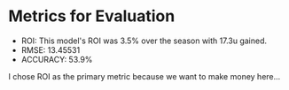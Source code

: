 # Metrics for Evaluation

- ROI: This model's ROI was 3.5% over the season with 17.3u gained.
- RMSE: 13.45531
- ACCURACY: 53.9% 

I chose ROI as the primary metric because we want to make money here...
